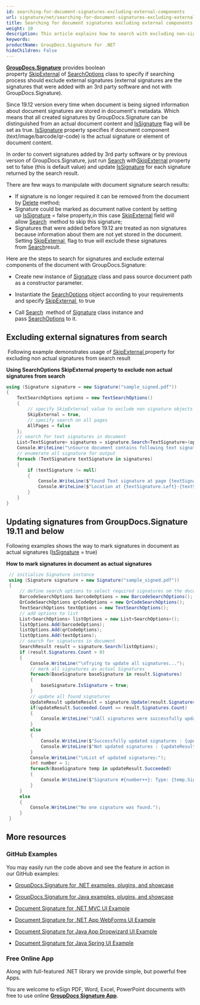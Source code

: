 ```yaml
---
id: searching-for-document-signatures-excluding-external-components
url: signature/net/searching-for-document-signatures-excluding-external-components
title: Searching for document signatures excluding external components
weight: 10
description: This article explains how to search with excluding non-signature components like native documents text, images or barcodes that are the part of document content.
keywords: 
productName: GroupDocs.Signature for .NET
hideChildren: False
---
```

[**GroupDocs.Signature**](https://products.groupdocs.com/signature/net) provides boolean property [SkipExternal](https://apireference.groupdocs.com/net/signature/groupdocs.signature.options/searchoptions/properties/skipexternal) of [SearchOptions](https://apireference.groupdocs.com/net/signature/groupdocs.signature.options/searchoptions) class to specify if searching process should exclude external signatures (external signatures are the signatures that were added with an 3rd party software and not with GroupDocs.Signature).

Since 19.12 version every time when document is being signed information about document signatures are stored in document's metadata. Which means that all created signatures by GroupDocs.Signature can be distinguished from an actual document content and [IsSignature](https://apireference.groupdocs.com/net/signature/groupdocs.signature.domain/basesignature/properties/issignature) flag will be set as true. [IsSignature](https://apireference.groupdocs.com/net/signature/groupdocs.signature.domain/basesignature/properties/issignature) property specifies if document component (text/image/barcode/qr-code) is the actual signature or element of document content.

In order to convert signatures added by 3rd party software or by previous version of GroupDocs.Signature, just run [Search](https://apireference.groupdocs.com/net/signature/groupdocs.signature/signature/methods/search/_1) with[SkipExternal](https://apireference.groupdocs.com/net/signature/groupdocs.signature.options/searchoptions/properties/skipexternal) property set to false (this is default value) and update [IsSignature](https://apireference.groupdocs.com/net/signature/groupdocs.signature.domain/basesignature/properties/issignature) for each signature returned by the search result.

There are few ways to manipulate with document signature search results:

*   If signature is no longer required it can be removed from the document by [Delete](https://apireference.groupdocs.com/net/signature/groupdocs.signature/signature/methods/delete) method;
*   Signature could be marked as document native content by setting up [IsSignature](https://apireference.groupdocs.com/net/signature/groupdocs.signature.domain/basesignature/properties/issignature) = false property,in this case [SkipExternal](https://apireference.groupdocs.com/net/signature/groupdocs.signature.options/searchoptions/properties/skipexternal) field will allow [Search](https://apireference.groupdocs.com/net/signature/groupdocs.signature/signature/methods/search/_1)  method to skip this signature;
*   Signatures that were added before 19.12 are treated as non signatures because information about them are not yet stored in the document. Setting [SkipExternal](https://apireference.groupdocs.com/net/signature/groupdocs.signature.options/searchoptions/properties/skipexternal)[ ](https://apireference.groupdocs.com/net/signature/groupdocs.signature.options/searchoptions/properties/skipexternal) flag to true will exclude these signatures from [Search](https://apireference.groupdocs.com/net/signature/groupdocs.signature/signature/methods/search/_1)result.

Here are the steps to search for signatures and exclude external components of the document with GroupDocs.Signature:

*   Create new instance of [Signature](https://apireference.groupdocs.com/net/signature/groupdocs.signature/signature) class and pass source document path as a constructor parameter.
    
*   Instantiate the [SearchOptions](https://apireference.groupdocs.com/net/signature/groupdocs.signature.options/searchoptions) object according to your requirements and specify [SkipExternal ](https://apireference.groupdocs.com/net/signature/groupdocs.signature.options/searchoptions/properties/skipexternal) to true  
    
*   Call [Search](https://apireference.groupdocs.com/net/signature/groupdocs.signature/signature/methods/search/_1)  method of [Signature](https://apireference.groupdocs.com/net/signature/groupdocs.signature/signature) class instance and pass [SearchOptions](https://apireference.groupdocs.com/net/signature/groupdocs.signature.options/searchoptions) to it.
    

## Excluding external signatures from search

 Following example demonstrates usage of [SkipExternal ](https://apireference.groupdocs.com/net/signature/groupdocs.signature.options/searchoptions/properties/skipexternal)property for excluding non actual signatures from search result

**Using SearchOptions SkipExternal property to exclude non actual signatures from search**

```csharp
using (Signature signature = new Signature("sample_signed.pdf"))
{
    TextSearchOptions options = new TextSearchOptions()
    {
        // specify SkipExternal value to exclude non signature objects from Search result
        SkipExternal = true,
        // specify search on all pages
        AllPages = false
    };
    // search for text signatures in document
    List<TextSignature> signatures = signature.Search<TextSignature>(options);
    Console.WriteLine("\nSource document contains following text signature(s).");
    // enumerate all signature for output                
    foreach (TextSignature textSignature in signatures)
    {
        if (textSignature != null)
        {
            Console.WriteLine($"Found Text signature at page {textSignature.PageNumber} with type [{textSignature.SignatureImplementation}] and text '{textSignature.Text}'.");
            Console.WriteLine($"Location at {textSignature.Left}-{textSignature.Top}. Size is {textSignature.Width}x{textSignature.Height}.");
        }
    }
}
```

## Updating signatures from GroupDocs.Signature 19.11 and below

Following examples shows the way to mark signatures in document as actual signatures ([IsSignature](https://apireference.groupdocs.com/net/signature/groupdocs.signature.domain/basesignature/properties/issignature) = true)

**How to mark signatures in document as actual signatures**

```csharp
 // initialize Signature instance
 using (Signature signature = new Signature("sample_signed.pdf"))
 {
     // define search options to select required signatures om the document
     BarcodeSearchOptions barcodeOptions = new BarcodeSearchOptions();
     QrCodeSearchOptions qrCodeOptions = new QrCodeSearchOptions();
     TextSearchOptions textOptions = new TextSearchOptions();
     // add options to list
     List<SearchOptions> listOptions = new List<SearchOptions>();
     listOptions.Add(barcodeOptions);
     listOptions.Add(qrCodeOptions);
     listOptions.Add(textOptions);
     // search for signatures in document
     SearchResult result = signature.Search(listOptions);
     if (result.Signatures.Count > 0)
     {
         Console.WriteLine("\nTrying to update all signatures...");
         // mark all signatures as actual Signatures
         foreach(BaseSignature baseSignature in result.Signatures)
         {
             baseSignature.IsSignature = true;
         }
         // update all found signatures
         UpdateResult updateResult = signature.Update(result.Signatures);
         if(updateResult.Succeeded.Count == result.Signatures.Count)
         {
             Console.WriteLine("\nAll signatures were successfully updated!");                        
         }
         else
         {
             Console.WriteLine($"Successfully updated signatures : {updateResult.Succeeded.Count}");
             Console.WriteLine($"Not updated signatures : {updateResult.Failed.Count}");
         }
         Console.WriteLine("\nList of updated signatures:");
         int number = 1;
         foreach(BaseSignature temp in updateResult.Succeeded)
         {
             Console.WriteLine($"Signature #{number++}: Type: {temp.SignatureType} Id:{temp.SignatureId}, Location: {temp.Left}x{temp.Top}. Size: {temp.Width}x{temp.Height}");
         }
     }
     else
     {
         Console.WriteLine("No one signature was found.");
     }
 }
```

## More resources

### GitHub Examples 

You may easily run the code above and see the feature in action in our GitHub examples:

*   [GroupDocs.Signature for .NET examples, plugins, and showcase](https://github.com/groupdocs-signature/GroupDocs.Signature-for-.NET)
    
*   [GroupDocs.Signature for Java examples, plugins, and showcase](https://github.com/groupdocs-signature/GroupDocs.Signature-for-Java)
    
*   [Document Signature for .NET MVC UI Example](https://github.com/groupdocs-signature/GroupDocs.Signature-for-.NET-MVC) 
    
*   [Document Signature for .NET App WebForms UI Example](https://github.com/groupdocs-signature/GroupDocs.Signature-for-.NET-WebForms)
    
*   [Document Signature for Java App Dropwizard UI Example](https://github.com/groupdocs-signature/GroupDocs.Signature-for-Java-Dropwizard)
    
*   [Document Signature for Java Spring UI Example](https://github.com/groupdocs-signature/GroupDocs.Signature-for-Java-Spring)
    

### Free Online App 

Along with full-featured .NET library we provide simple, but powerful free Apps.

You are welcome to eSign PDF, Word, Excel, PowerPoint documents with free to use online **[GroupDocs Signature App](https://products.groupdocs.app/signature)**.
